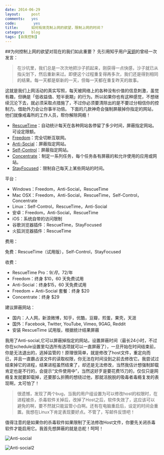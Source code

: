 ```yaml
---
date: 2014-06-29
layout:     post
comments:   yes
code:        yes
title:      如何有效克制上网的欲望，限制上网的时间？
category:   blog
tags: [自我控制]
---
```

##为何控制上网的欲望对现在的我们如此重要？
先引用知乎用户[采铜][1]的曾经一次发言：
>在沙坑里，我们总是一次次地把沙子抓起来，刚获得一点快感，沙子就已从指尖划下，然后重新来过。即便这个过程重复得再多次，我们还是得到相同的结果。每一天都是崭新的一天，但每一天都在重复昨天的故事。



这就是我们上网活动的真实写照，每天被网络上的各种没有价值的信息刺激，虽觉有趣，但确是「低收益值、短半衰期」的行为。所以如果你也有这种感觉，不想继续沉沦下去，就必须采取点措施了，不过你必须要清除出的是不要过分相信你的控制力。借助外力会让你事半功倍。
下面的几款神奇会强制屏蔽掉你指定的网站，他们就像戒毒所的工作人员，帮你解除网瘾！

* [RescueTime][]：自动统计每天在各种网站各停留了多少时间，屏蔽指定网站。可设定限额。
* [Freedom][]：完全切断互联网。
* [Anti-Social][]：屏蔽指定网站。
* [Self-Control][]：屏蔽指定网站。
* [Concentrate][]：制定一系列任务，每个任务各有屏蔽的和允许使用的应用或网站。
* [StayFocused][]：限制自己每天上某些网站的时间。
 
平台：

* Windows：Freedom，Anti-Social，RescueTime
* Mac OSX：Freedom，Anti-Social，RescueTime，Self-Control，Concentrate
* Linux：Self-Control，RescueTime，Anti-Social
* 安卓：Freedom，Anti-Social，RescueTime
* iOS：系统自带的访问限制
* 谷歌浏览器插件：RescueTime，StayFocused
* 火狐浏览器插件：RescueTime


费用：

免费：RescueTime（试用版），Self-Control，StayFocused

收费：

* RescueTime Pro：$9/月，$72/年
* Freedom：终身 $10，60 天免费试用
* Anti-Social：终身$15，60 天免费试用
* Freedom + Anti-Social 套餐：终身 $20
* Concentrate：终身 $29

建议屏蔽网站：

* 国内：人人网，新浪微博，知乎，优酷，豆瓣，煎蛋，果壳，天涯
* 国外：Facebook, Twitter, YouTube, Vimeo, 9GAG, Reddit
* 安装 RescueTime 试用版，根据统计结果屏蔽

我用了Anti-social,它可以屏蔽掉指定的网站，设置屏蔽时间（最长24小时，不过你在schedule设置里勾选所有选项就可以一直屏蔽了），一旦开始在时间结束前，你是无法退出的，逃掉监管的！原理很简单，就是修改了host文件，重定向而已，并且一直霸占该文件的读取权限，你无法在时间没到之前去修改它。我尝试过结束掉它的进程，结果进程虽然结束了，却还是无法修改，当然我估计想强制卸载肯定也是不行的，会提示“文件使用中”，当然这好歹是要花费15刀的，仅仅只是网瘾复发就要卸载掉，还要那么折腾的想绕过他，那就活脱脱的吸毒者毒瘾复发的表现啊，太可怕了！
>很遗憾，发现了两个bug，当我的用户组设置为可以修改host的权限时，在进程被杀，杀毒软件关掉后，改掉了Host之后，软件失效了，这应该可以避免的啊，要不然就只能监管小白啊。还有在电脑重启后，设定的时间会重置。我想在Linux下肯定表现要好点。不管了，写邮件反馈吧！

值得注意的是如果你的杀毒软件如果限制了无法修改Host文件，你要先关闭杀毒软件才能启用它。我首先想屏蔽的就是总舵！呵呵！

![Anti-social](http://media-clark.qiniudn.com/anti-social.png)

![Anti-social2](http://media-clark.qiniudn.com/anti-social2.png)




[1]:  http://www.zhihu.com/people/cai-tong

[RescueTime]: https://www.rescuetime.com/     "RescueTime"
[Freedom]: http://macfreedom.com/           "Freedom "
[Anti-social]: http://anti-social.cc/       "Anti-Social"     
[Self-Control]: http://selfcontrolapp.com/    "Self-Control"
[Concentrate]:  http://www.getconcentrating.com/    "Concentrate"   
[StayFocused]: https://chrome.google.com/webstore/detail/stayfocusd/laankejkbhbdhmipfmgcngdelahlfoji  "StayFocused"
